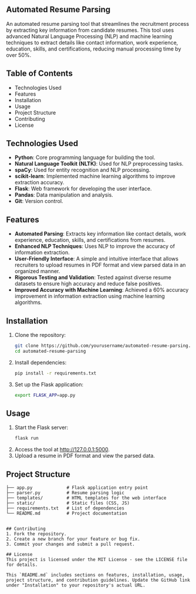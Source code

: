 ## Automated Resume Parsing

An automated resume parsing tool that streamlines the recruitment process by extracting key information from candidate resumes. This tool uses advanced Natural Language Processing (NLP) and machine learning techniques to extract details like contact information, work experience, education, skills, and certifications, reducing manual processing time by over 50%.

## Table of Contents
- Technologies Used
- Features
- Installation
- Usage
- Project Structure
- Contributing
- License

## Technologies Used
- **Python**: Core programming language for building the tool.
- **Natural Language Toolkit (NLTK)**: Used for NLP preprocessing tasks.
- **spaCy**: Used for entity recognition and NLP processing.
- **scikit-learn**: Implemented machine learning algorithms to improve extraction accuracy.
- **Flask**: Web framework for developing the user interface.
- **Pandas**: Data manipulation and analysis.
- **Git**: Version control.

## Features
- **Automated Parsing**: Extracts key information like contact details, work experience, education, skills, and certifications from resumes.
- **Enhanced NLP Techniques**: Uses NLP to improve the accuracy of information extraction.
- **User-Friendly Interface**: A simple and intuitive interface that allows recruiters to upload resumes in PDF format and view parsed data in an organized manner.
- **Rigorous Testing and Validation**: Tested against diverse resume datasets to ensure high accuracy and reduce false positives.
- **Improved Accuracy with Machine Learning**: Achieved a 60% accuracy improvement in information extraction using machine learning algorithms.

## Installation
1. Clone the repository:
     ```bash
   git clone https://github.com/yourusername/automated-resume-parsing.git
   cd automated-resume-parsing

2. Install dependencies:
    ```bash
    pip install -r requirements.txt

3. Set up the Flask application:
    ```bash
    export FLASK_APP=app.py

## Usage
1. Start the Flask server:
    ```bash
    flask run
2. Access the tool at http://127.0.0.1:5000.
3. Upload a resume in PDF format and view the parsed data.

## Project Structure
```
├── app.py             # Flask application entry point
├── parser.py          # Resume parsing logic
├── templates/         # HTML templates for the web interface
├── static/            # Static files (CSS, JS)
├── requirements.txt   # List of dependencies
└── README.md          # Project documentation


## Contributing
1. Fork the repository.
2. Create a new branch for your feature or bug fix.
3. Commit your changes and submit a pull request.

## License
This project is licensed under the MIT License - see the LICENSE file for details.

This `README.md` includes sections on features, installation, usage, project structure, and contribution guidelines. Update the GitHub link under "Installation" to your repository's actual URL.
